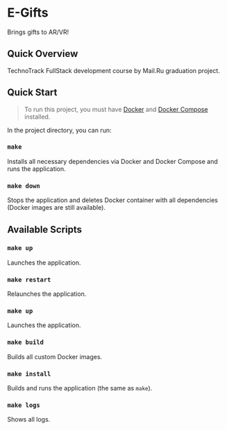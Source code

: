 # E-Gifts

Brings gifts to AR/VR!

## Quick Overview

TechnoTrack FullStack development course by Mail.Ru graduation project.

## Quick Start

> To run this project, you must have [Docker](https://docs.docker.com/install/linux/docker-ce/ubuntu/) and [Docker Compose](https://docs.docker.com/compose/install/) installed.

In the project directory, you can run:

### `make`

Installs all necessary dependencies via Docker and Docker Compose and runs the application.

### `make down`

Stops the application and deletes Docker container with all dependencies (Docker images are still available).

## Available Scripts

### `make up`

Launches the application.

### `make restart`

Relaunches the application.

### `make up`

Launches the application.

### `make build`

Builds all custom Docker images.

### `make install`

Builds and runs the application (the same as `make`).

### `make logs`

Shows all logs.
